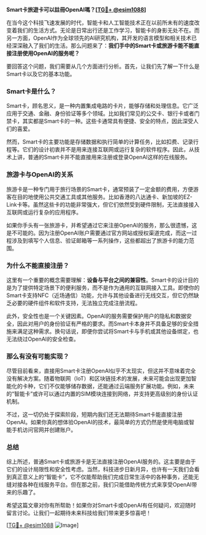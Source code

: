**Smart卡旅遊卡可以註冊OpenAI嗎？[[TG💪+ @esim1088](https://t.me/s/esim1088)]**

在当今这个科技飞速发展的时代，智能卡和人工智能技术正在以前所未有的速度改变着我们的生活方式。无论是日常出行还是工作学习，智能卡的身影无处不在。而另一方面，OpenAI作为全球领先的AI研究机构，其开发的语言模型和相关技术已经深深融入了我们的生活。那么问题来了：**我们手中的Smart卡或旅游卡能不能直接注册使用OpenAI的服务呢？**

要回答这个问题，我们需要从几个方面进行分析。首先，让我们先了解一下什么是Smart卡以及它的基本功能。

### Smart卡是什么？

Smart卡，顾名思义，是一种内置集成电路的卡片，能够存储和处理信息。它广泛应用于交通、金融、身份验证等多个领域。比如我们常见的公交卡、银行卡或者门禁卡，其实都是Smart卡的一种。这些卡通常具有便捷、安全的特点，因此深受人们的喜爱。

然而，Smart卡的主要功能是存储数据和执行简单的计算任务，比如扣费、记录行程等。它们的设计初衷并不是用来连接互联网或运行复杂的软件程序。因此，从技术上讲，普通的Smart卡并不能直接用来注册或登录OpenAI这样的在线服务。

### 旅游卡与OpenAI的关系

旅游卡是一种专门用于旅行场景的Smart卡，通常预装了一定金额的费用，方便游客在目的地使用公共交通工具或其他服务。比如香港的八达通卡、新加坡的EZ-Link卡等。虽然这些卡的功能非常强大，但它们依然受到硬件限制，无法直接接入互联网或运行复杂的应用程序。

如果你手头有一张旅游卡，并希望通过它来注册OpenAI的服务，那么很遗憾，这是不可能的。因为注册OpenAI账户需要通过官方网站或授权渠道完成，而这一过程涉及到填写个人信息、验证邮箱等一系列操作，这些都超出了旅游卡的能力范围。

### 为什么不能直接注册？

这里有一个重要的概念需要理解：**设备与平台之间的兼容性**。Smart卡的设计目的是为了提供特定场景下的便利服务，而不是作为通用的互联网接入工具。即使你的Smart卡支持NFC（近场通信）功能，允许与其他设备进行无线交互，但它仍然缺乏必要的硬件组件和软件支持，无法独立完成注册流程。

此外，安全性也是一个关键因素。OpenAI的服务需要保护用户的隐私和数据安全，因此对用户的身份验证有严格的要求。而Smart卡本身并不具备足够的安全措施来满足这种需求。换句话说，即便你尝试将Smart卡与手机或其他设备绑定，也无法绕过OpenAI的安全检查。

### 那么有没有可能实现？

尽管目前看来，直接用Smart卡注册OpenAI似乎不太现实，但这并不意味着完全没有解决方案。随着物联网（IoT）和区块链技术的发展，未来可能会出现更加智能化的卡种，它们不仅能够储存数据，还能通过云端服务扩展功能。例如，未来的“智能卡”或许可以通过内置的SIM模块连接到网络，并支持更高级别的身份认证机制。

不过，这一切仍处于探索阶段，短期内我们还无法期待Smart卡能直接注册OpenAI。如果你真的想体验OpenAI的技术，最简单的方式仍然是使用电脑或智能手机访问官网并创建账户。

### 总结

综上所述，普通Smart卡或旅游卡是无法直接注册OpenAI服务的。这主要是由于它们的设计局限性和安全性考虑。当然，科技进步日新月异，也许有一天我们会看到真正意义上的“智能卡”，它不仅能帮助我们完成日常生活中的各种事务，还能无缝对接各种在线服务平台。但在那之前，我们只能借助传统方式来享受OpenAI带来的乐趣了。

希望这篇文章对你有所帮助！如果你对Smart卡或OpenAI有任何疑问，欢迎随时留言讨论。让我们一起期待未来科技给我们带来更多惊喜吧！

[[TG💪+ @esim1088](https://t.me/s/esim1088) ![Image](https://i.postimg.cc/4NQfJmqS/Snipaste-2025-05-13-00-14-12.png)]